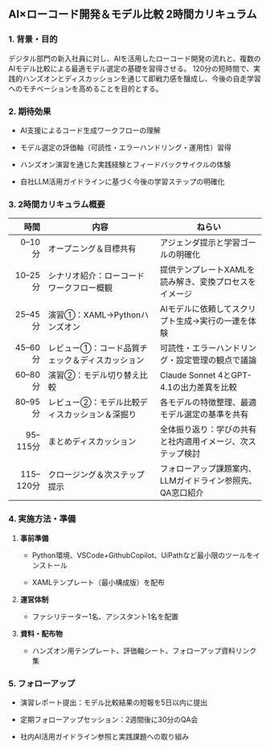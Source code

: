 ## AI×ローコード開発＆モデル比較 2時間カリキュラム

### 1. 背景・目的

デジタル部門の新入社員に対し、AIを活用したローコード開発の流れと、複数のAIモデル比較による最適モデル選定の基礎を習得させる。
120分の短時間で、実践的ハンズオンとディスカッションを通じて即戦力感を醸成し、今後の自走学習へのモチベーションを高めることを目的とする。

### 2. 期待効果

- AI支援によるコード生成ワークフローの理解
    
- モデル選定の評価軸（可読性・エラーハンドリング・運用性）習得
    
- ハンズオン演習を通じた実践経験とフィードバックサイクルの体験
    
- 自社LLM活用ガイドラインに基づく今後の学習ステップの明確化
    

### 3. 2時間カリキュラム概要

|時間|内容|ねらい|
|--:|---|---|
|0–10分|オープニング＆目標共有|アジェンダ提示と学習ゴールの明確化|
|10–25分|シナリオ紹介：ローコードワークフロー概観|提供テンプレートXAMLを読み解き、変換プロセスをイメージ|
|25–45分|演習①：XAML→Pythonハンズオン|AIモデルに依頼してスクリプト生成→実行の一連を体験|
|45–60分|レビュー①：コード品質チェック＆ディスカッション|可読性・エラーハンドリング・設定管理の観点で議論|
|60–80分|演習②：モデル切り替え比較|Claude Sonnet 4とGPT-4.1の出力差異を比較|
|80–95分|レビュー②：モデル比較ディスカッション＆深掘り|各モデルの特徴整理、最適モデル選定の基準を共有|
|95–115分|まとめディスカッション|全体振り返り：学びの共有と社内適用イメージ、次ステップ検討|
|115–120分|クロージング＆次ステップ提示|フォローアップ課題案内、LLMガイドライン参照先、QA窓口紹介|

### 4. 実施方法・準備

1. **事前準備**
    
    - Python環境、VSCode+GithubCopilot、UiPathなど最小限のツールをインストール
        
    - XAMLテンプレート（最小構成版）を配布
        
2. **運営体制**
    
    - ファシリテーター1名、アシスタント1名を配置
        
3. **資料・配布物**
    
    - ハンズオン用テンプレート、評価軸シート、フォローアップ資料リンク集
        

### 5. フォローアップ

- 演習レポート提出：モデル比較結果の短報を5日以内に提出
    
- 定期フォローアップセッション：2週間後に30分のQA会
    
- 社内AI活用ガイドライン参照と実践課題への取り組み
    
